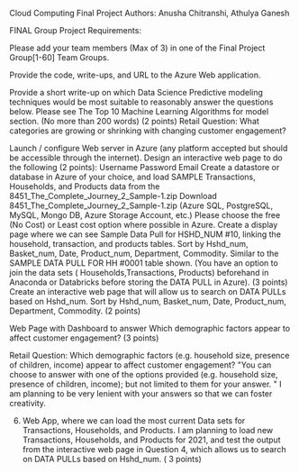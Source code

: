 Cloud Computing Final Project
Authors: Anusha Chitranshi, Athulya Ganesh

FINAL Group Project Requirements:

Please add your team members (Max of 3) in one of the Final Project Group[1-60] Team Groups.

Provide the code, write-ups, and URL to the Azure Web application.

Provide a short write-up on which Data Science Predictive modeling techniques would be most suitable to reasonably answer the questions below.  Please see The Top 10 Machine Learning Algorithms for model section. (No more than 200 words) (2 points)
Retail Question:  What categories are growing or shrinking with changing customer engagement?

Launch / configure Web server in Azure (any platform accepted but should be accessible through the internet). Design an interactive web page to do the following (2 points):
Username
Password
Email
Create a datastore or database in Azure of your choice, and load SAMPLE Transactions, Households, and Products data from  the 8451_The_Complete_Journey_2_Sample-1.zip Download 8451_The_Complete_Journey_2_Sample-1.zip (Azure SQL, PostgreSQL, MySQL, Mongo DB, Azure Storage Account, etc.)   Please choose the free (No Cost) or Least cost option where possible in Azure.  Create a display page where we can see Sample Data Pull for HSHD_NUM #10, linking the household, transaction, and products tables.  Sort by Hshd_num, Basket_num, Date, Product_num, Department, Commodity.  Similar to the SAMPLE DATA PULL FOR HH #0001 table shown. (You have an option to join the data sets ( Households,Transactions, Products) beforehand in Anaconda or Databricks before storing the DATA PULL in Azure). (3 points)
Create an interactive web page that will allow us to search on  DATA PULLs based on Hshd_num.  Sort by Hshd_num, Basket_num, Date, Product_num, Department, Commodity.  (2 points)

Web Page with Dashboard to answer Which demographic factors appear to affect customer engagement? (3 points)

Retail Question: Which demographic factors (e.g. household size, presence of children, income) appear to affect customer engagement?
"You can choose to answer with one of the options provided (e.g. household size, presence of children, income); but not limited to them for your answer. " I am planning to be very lenient with your answers so that we can foster creativity.

6.  Web App, where we can load the most current Data sets for Transactions, Households, and Products.  I am planning to load new Transactions, Households, and Products for 2021, and test the output from the interactive web page in Question 4, which allows us to search on DATA PULLs based on Hshd_num.  ( 3 points)
